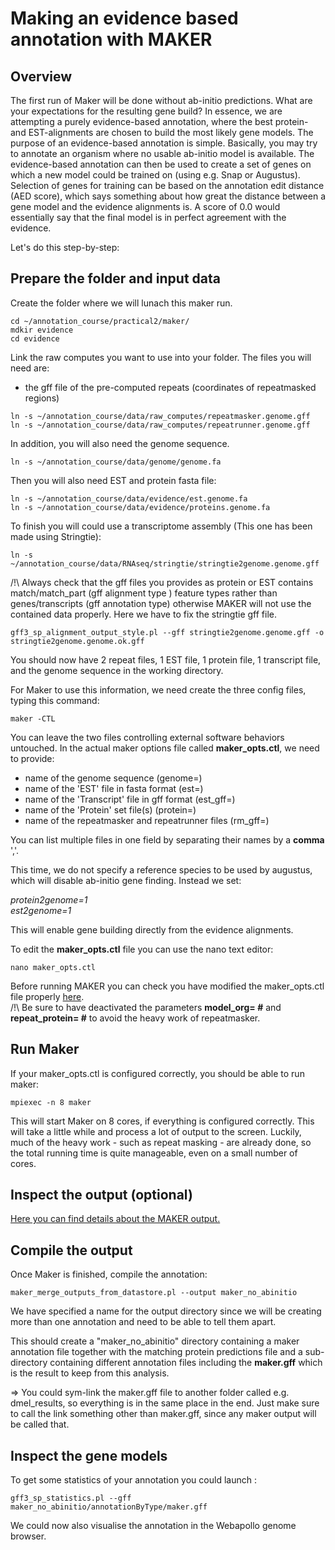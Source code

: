 # Making an evidence based annotation with MAKER

## Overview

The first run of Maker will be done without ab-initio predictions. What are your expectations for the resulting gene build? In essence, we are attempting a purely evidence-based annotation, where the best protein- and EST-alignments are chosen to build the most likely gene models. The purpose of an evidence-based annotation is simple. Basically, you may try to annotate an organism where no usable ab-initio model is available. The evidence-based annotation can then be used to create a set of genes on which a new model could be trained on (using e.g. Snap or Augustus). Selection of genes for training can be based on the annotation edit distance (AED score), which says something about how great the distance between a gene model and the evidence alignments is. A score of 0.0 would essentially say that the final model is in perfect agreement with the evidence.

Let's do this step-by-step:

## Prepare the folder and input data

Create the folder where we will lunach this maker run.

```
cd ~/annotation_course/practical2/maker/
mdkir evidence
cd evidence
```

Link the raw computes you want to use into your folder. The files you will need are:

- the gff file of the pre-computed repeats (coordinates of repeatmasked regions)

```
ln -s ~/annotation_course/data/raw_computes/repeatmasker.genome.gff
ln -s ~/annotation_course/data/raw_computes/repeatrunner.genome.gff
```

In addition, you will also need the genome sequence.
```
ln -s ~/annotation_course/data/genome/genome.fa
```
Then you will also need EST and protein fasta file:  
```
ln -s ~/annotation_course/data/evidence/est.genome.fa 
ln -s ~/annotation_course/data/evidence/proteins.genome.fa
```
To finish you will could use a transcriptome assembly (This one has been made using Stringtie):
```
ln -s ~/annotation_course/data/RNAseq/stringtie/stringtie2genome.genome.gff
```

/!\\ Always check that the gff files you provides as protein or EST contains match/match_part (gff alignment type ) feature types rather than genes/transcripts (gff annotation type) otherwise MAKER will not use the contained data properly. Here we have to fix the stringtie gff file.

```
gff3_sp_alignment_output_style.pl --gff stringtie2genome.genome.gff -o stringtie2genome.genome.ok.gff
```

You should now have 2 repeat files, 1 EST file, 1 protein file, 1 transcript file, and the genome sequence in the working directory. 

For Maker to use this information, we need create the three config files, typing this command:
```
maker -CTL
```

You can leave the two files controlling external software behaviors untouched. In the actual maker options file called **maker_opts.ctl**, we need to provide:

- name of the genome sequence (genome=)
- name of the 'EST' file in fasta format  (est=)
- name of the 'Transcript' file in gff format (est_gff=)
- name of the 'Protein' set file(s) (protein=)
- name of the repeatmasker and repeatrunner files (rm_gff=) 

You can list multiple files in one field by separating their names by a **comma** ','.

This time, we do not specify a reference species to be used by augustus, which will disable ab-initio gene finding. Instead we set:
  
  <i>protein2genome=1</i>  
  <i>est2genome=1</i>

This will enable gene building directly from the evidence alignments.

To edit the **maker_opts.ctl** file you can use the nano text editor:
```
nano maker_opts.ctl
```

Before running MAKER you can check you have modified the maker_opts.ctl file properly [here](practical2_supl_maker.md).<br/>
/!\ Be sure to have deactivated the parameters **model\_org= #** and **repeat\_protein= #** to avoid the heavy work of repeatmasker.

## Run Maker

If your maker\_opts.ctl is configured correctly, you should be able to run maker:
```
mpiexec -n 8 maker
```
This will start Maker on 8 cores, if everything is configured correctly.
This will take a little while and process a lot of output to the screen. Luckily, much of the heavy work - such as repeat masking - are already done, so the total running time is quite manageable, even on a small number of cores.

## Inspect the output (optional)

[Here you can find details about the MAKER output.](practical2_supl2_maker.md)

## Compile the output

Once Maker is finished, compile the annotation:
```
maker_merge_outputs_from_datastore.pl --output maker_no_abinitio
```
We have specified a name for the output directory since we will be creating more than one annotation and need to be able to tell them apart.  

This should create a "maker\_no\_abinitio" directory containing a maker annotation file together with the matching protein predictions file and a sub-directory containing different annotation files including the **maker.gff** which is the result to keep from this analysis. 

=> You could sym-link the maker.gff file to another folder called e.g. dmel\_results, so everything is in the same place in the end. Just make sure to call the link something other than maker.gff, since any maker output will be called that.


## Inspect the gene models

To get some statistics of your annotation you could launch :
```
gff3_sp_statistics.pl --gff maker_no_abinitio/annotationByType/maker.gff
```

We could now also visualise the annotation in the Webapollo genome browser.

